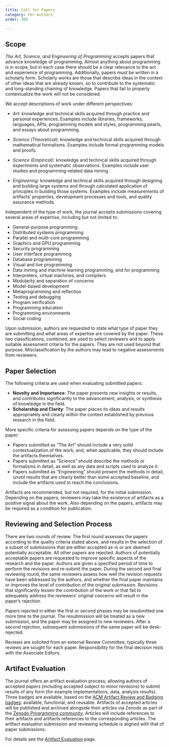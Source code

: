 ```yaml
---
title: Call for Papers
category: For Authors
order: 300

---
```

## Scope 

_The Art, Science, and Engineering of Programming_ accepts papers that advance knowledge of programming. Almost anything about programming is in scope, but in each case there should be a clear relevance to the act and experience of programming. Additionally, papers must be written in a scholarly form. Scholarly works are those that describe ideas in the context of other ideas that are already known, so to contribute to the systematic and long-standing chaining of knowledge. Papers that fail to properly contextualize the work will not be considered.

We accept descriptions of work under different perspectives:

* _Art_: knowledge and technical skills acquired through practice and personal experiences. Examples include libraries, frameworks, languages, APIs, programming models and styles, programming pearls, and essays about programming.

* _Science (Theoretical)_: knowledge and technical skills acquired through mathematical formalisms. Examples include formal programming models and proofs.

* _Science (Empirical)_: knowledge and technical skills acquired through experiments and systematic observations. Examples include user studies and programming-related data mining.

* _Engineering_: knowledge and technical skills acquired through designing and building large systems and through calculated application of principles in building those systems. Examples include measurements of artifacts’ properties, development processes and tools, and quality assurance methods.

Independent of the type of work, the journal accepts submissions covering several areas of expertise, including but not limited to:

* General-purpose programming
* Distributed systems programming
* Parallel and multi-core programming
* Graphics and GPU programming
* Security programming
* User interface programming
* Database programming
* Visual and live programming
* Data mining and machine learning programming, and for programming
* Interpreters, virtual machines, and compilers
* Modularity and separation of concerns
* Model-based development
* Metaprogramming and reflection
* Testing and debugging
* Program verification
* Programming education
* Programming environments
* Social coding

Upon submission, authors are requested to state what type of paper they are submitting and what areas of expertise are covered by the paper. These two classifications, combined, are used to select reviewers and to apply suitable assessment criteria for the papers. They are not used beyond that purpose. Misclassification by the authors may lead to negative assessments from reviewers. 

## Paper Selection 
The following criteria are used when evaluating submitted papers:

* **Novelty and Importance**: The paper presents new insights or results, and contributes significantly to the advancement, analysis, or synthesis of knowledge in the field. 
* **Scholarship and Clarity**: The paper places its ideas and results appropriately and clearly within the context established by previous research in the field. 

More specific criteria for assessing papers depends on the type of the paper:

* Papers submitted as “The Art” should include a very solid contextualization of the work, and, when applicable, they should include the artifacts themselves. 
* Papers submitted as “Science” should describe the methods or formalisms in detail, as well as any data and scripts used to analyze it. 
* Papers submitted as “Engineering” should present the methods in detail, unveil results that are clearly better than some accepted baseline, and include the artifacts used to reach the conclusions. 

Artifacts are recommended, but not required, for the initial submission. Depending on the papers, reviewers may take the existence of artifacts as a positive signal about the work. Also depending on the papers, artifacts may be required as a condition for publication.

## Reviewing and Selection Process 
There are two rounds of review. The first round assesses the papers according to the quality criteria stated above, and results in the selection of a subset of submissions that are either accepted as-is or are deemed potentially acceptable. All other papers are rejected. Authors of potentially acceptable papers are requested to improve specific aspects of the research and the paper. Authors are given a specified period of time to perform the revisions and re-submit the paper. During the second and final reviewing round, the same reviewers assess how well the revision requests have been addressed by the authors, and whether the final paper maintains or improves the level of contribution of the original submission. Revisions that significantly lessen the contribution of the work or that fail to adequately address the reviewers’ original concerns will result in the paper’s rejection.

Papers rejected in either the first or second phases may be resubmitted one more time to the journal. The resubmission will be treated as a new submission, and the paper may be assigned to new reviewers. After a second rejection, subsequent submissions of the same paper will be desk-rejected.

Reviews are solicited from an external Review Committee; typically three reviews are sought for each paper. Responsibility for the final decision rests with the Associate Editors.

## Artifact Evaluation

The journal offers an artifact evaluation process, allowing authors of accepted papers (including accepted subject to minor revisions) to submit results of any form (for example implementations, data, analysis results). Three badges are available, based on the [ACM Artifact Review and Badging badges](https://www.acm.org/publications/policies/artifact-review-and-badging-current): available, functional, and reusable. Artifacts of accepted articles will be published and archived alongside their articles via Zenodo as part of the [Zenodo Programming community](https://zenodo.org/communities/programming/). Articles will include references to their artifacts and artifacts references to the corresponding articles. The artifact evaluation submission and reviewing schedule is aligned with that of paper submissions.

For details see the [Artifact Evaluation](/artifact-evaluation) page.
